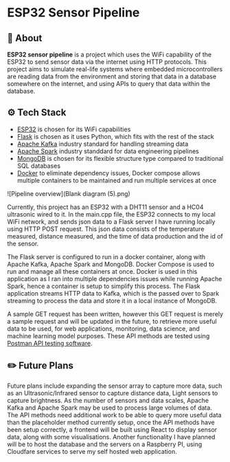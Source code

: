 # **ESP32 Sensor Pipeline**

## 🚀 About
**ESP32 sensor pipeline** is a project which uses the WiFi capability of the ESP32 to send sensor data via the internet using HTTP protocols. This project aims to simulate real-life systems where embedded microcontrollers are reading data from the environment and storing that data in a database somewhere on the internet, and using APIs to query that data within the database. 

## ⚙️ Tech Stack
- [ESP32](https://www.espressif.com/en/products/socs/esp32) is chosen for its WiFi capabilities 
- [Flask](https://flask.palletsprojects.com/en/stable/) is chosen as it uses Python, which fits with the rest of the stack
- [Apache Kafka](https://kafka.apache.org/) industry standard for handling streaming data
- [Apache Spark](https://spark.apache.org/) industry standdard for data engineering pipelines
- [MongoDB](https://www.mongodb.com/) is chosen for its flexible structure type compared to traditional SQL databases
- [Docker](https://www.docker.com/) to eliminate dependency issues, Docker compose allows multiple containers to be maintained and run multiple services at once

![Pipeline overview](Blank diagram (5).png)

Currently, this project has an ESP32 with a DHT11 sensor and a HC04 ultrasonic wired to it. In the main.cpp file, the ESP32 connects to my local WiFi network, and sends json data to a Flask server I have running locally using HTTP POST request. This json data consists of the temperature measured, distance measured, and the time of data production and the id of the sensor. 

The Flask server is configured to run in a docker container, along with Apache Kafka, Apache Spark and MongoDB. Docker Compose is used to run and manage all these containers at once. Docker is used in this application as I ran into multiple dependencies issues while running Apache Spark, hence a container is setup to simplify this process. The Flask application streams HTTP data to Kafka, which is the passed over to Spark streaming to process the data and store it in a local instance of MongoDB.

A sample GET request has been written, however this GET request is merely a sample request and will be updated in the future, to retrieve more useful data to be used, for web applications, monitoring, data science, and machine learning model purposes. These API methods are tested using [Postman API testing software](https://www.postman.com/downloads/).


## ✏️ Future Plans
Future plans include expanding the sensor array to capture more data, such as an Ultrasonic/Infrared sensor to capture distance data, Light sensors to capture brightness. As the number of sensors and data scales, Apache Kafka and Apache Spark may be used to process large volumes of data. The API methods need additional work to be able to query more useful data than the placeholder method currently setup, once the API methods have been setup correctly, a frontend will be built using React to display sensor data, along with some visualisations. Another functionality I have planned will be to host the database and the servers on a Raspberry PI, using Cloudfare services to serve my self hosted web application. 
